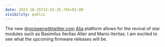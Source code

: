 ```yaml
---
date: 2023-10-25T15:42:25.745+02:00
visibility: public
---
```


The new @noiseeng@twitter.com [Alia](https://noiseengineering.us/blogs/loquelic-literitas-the-blog/introducing-alia) platform allows for the revival of star modules such as Basimilus Iteritas Alter and Manis Iteritas. I am excited to see what the upcoming firmware releases will be.
